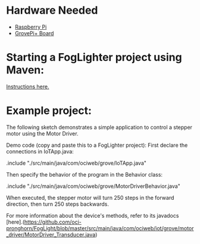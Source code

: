 # Hardware Needed
- [Raspberry Pi](https://www.raspberrypi.org/)
- [GrovePi+ Board](https://www.dexterindustries.com/shop/grovepi-board/)

# Starting a FogLighter project using Maven: 
[Instructions here.](https://github.com/oci-pronghorn/FogLighter/blob/master/README.md)
 
# Example project:
 The following sketch demonstrates a simple application to control a stepper motor using the Motor Driver.


Demo code (copy and paste this to a FogLighter project):
First declare the connections in IoTApp.java:

.include "./src/main/java/com/ociweb/grove/IoTApp.java"

Then specify the behavior of the program in the Behavior class:

.include "./src/main/java/com/ociweb/grove/MotorDriverBehavior.java"

When executed, the stepper motor will turn 250 steps in the forward direction, then turn 250 steps backwards.

 For more information about the device's methods, refer to its javadocs [here].(https://github.com/oci-pronghorn/FogLight/blob/master/src/main/java/com/ociweb/iot/grove/motor_driver/MotorDriver_Transducer.java) 
 
 
 
